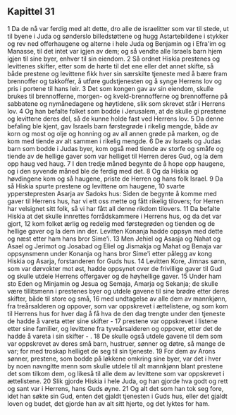 ## Kapittel 31

1 Da de nå var ferdig med alt dette, dro alle de israelitter som var til stede, ut til byene i Juda og sønderslo billedstøttene og hugg Astartebildene i stykker og rev ned offerhaugene og alterne i hele Juda og Benjamin og i Efra'im og Manasse, til det intet var igjen av dem; og så vendte alle Israels barn hjem igjen til sine byer, enhver til sin eiendom.
2 Så ordnet Hiskia prestenes og levittenes skifter, etter som de hørte til det ene eller det annet skifte, så både prestene og levittene fikk hver sin særskilte tjeneste med å bære fram brennoffer og takkoffer, å utføre gudstjenesten og å synge Herrens lov og pris i portene til hans leir.
3 Det som kongen gav av sin eiendom, skulle brukes til brennofferne, morgen- og kveld-brennofferne og brennofferne på sabbatene og nymånedagene og høytidene, slik som skrevet står i Herrens lov.
4 Og han befalte folket som bodde i Jerusalem, at de skulle gi prestene og levittene deres del, så de kunne holde fast ved Herrens lov.
5 Da denne befaling ble kjent, gav Israels barn førstegrøde i rikelig mengde, både av korn og most og olje og honning og av all annen grøde på marken, og de kom med tiende av alt sammen i rikelig mengde.
6 De av Israels og Judas barn som bodde i Judas byer, kom også med tiende av storfe og småfe og tiende av de hellige gaver som var helliget til Herren deres Gud, og la dem opp haug ved haug.
7 I den tredje måned begynte de å hope opp haugene, og i den syvende måned ble de ferdig med det.
8 Og da Hiskia og høvdingene kom og så haugene, priste de Herren og hans folk Israel.
9 Da så Hiskia spurte prestene og levittene om haugene,
10 svarte ypperstepresten Asarja av Sadoks hus: Siden de begynte å komme med gaver til Herrens hus, har vi ett oss mette og fått rikelig tilovers; for Herren har velsignet sitt folk, så vi har fått all denne rikdom tilovers.
11 Da befalte Hiskia at det skulle innrettes forrådskammere i Herrens hus, og da det var gjort,
12 kom folket ærlig og redelig med førstegrøden og tienden og de hellige gaver og la dem inn der. Levitten Konanja hadde oppsyn med dette og næst etter ham hans bror Sime'i.
13 Men Jehiel og Asasja og Nahat og Asael og Jerimot og Josabad og Eliel og Jismakja og Mahat og Benaja var oppsynsmenn under Konanja og hans bror Sime'i etter pålegg av kong Hiskia og Asarja, forstanderen for Guds hus.
14 Levitten Kore, Jimnas sønn, som var dørvokter mot øst, hadde oppsynet over de frivillige gaver til Gud og skulle utdele Herrens offergaver og de høyhellige gaver.
15 Under ham sto Eden og Minjamin og Jesua og Semaja, Amarja og Sekanja; de skulle være tillitsmenn i prestenes byer og utdele gavene til sine brødre etter deres skifter, både til store og små,
16 med undtagelse av alle dem av mannkjønn, fra treårsalderen og oppover, som var oppskrevet i ættelistene, og som kom til Herrens hus for hver dag å få hva de den dag trengte under den tjeneste de hadde å vareta etter sine skifter -
17 prestene var oppskrevet i listene etter sine familier, og levittene fra tyveårsalderen og oppover, etter det de hadde å vareta i sin skifter - .
18 De skulle også utdele gavene til dem som var oppskrevet av deres små barn, hustruer, sønner og døtre, så mange de var; for med troskap helliget de seg til sin tjeneste.
19 For dem av Arons sønner, prestene, som bodde på løkkene omkring sine byer, var det i hver by noen navngitte menn som skulle utdele til alt mannkjønn blant prestene det som tilkom dem, og likeså til alle dem av levittene som var oppskrevet i ættelistene.
20 Slik gjorde Hiskia i hele Juda, og han gjorde hva godt og rett og sant var i Herrens, hans Guds øyne.
21 Og alt det som han tok seg fore, idet han søkte sin Gud, enten det gjaldt tjenesten i Guds hus, eller det gjaldt loven og budet, det gjorde han av alt sitt hjerte, og det lyktes for ham.
